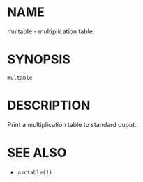 # NAME
multable - multiplication table.

# SYNOPSIS

    multable

# DESCRIPTION
 Print a multiplication table to standard ouput.

# SEE ALSO
- `asctable(1)`
